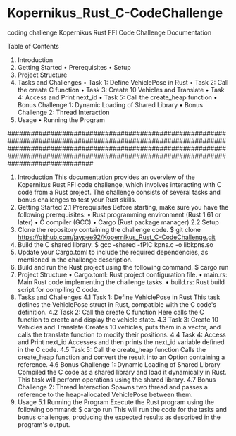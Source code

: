 # Kopernikus_Rust_C-CodeChallenge
coding challenge
Kopernikus Rust FFI Code Challenge Documentation

Table of Contents
1.	Introduction
2.	Getting Started
•	Prerequisites
•	Setup
3.	Project Structure
4.	Tasks and Challenges
•	Task 1: Define VehiclePose in Rust
•	Task 2: Call the create C function
•	Task 3: Create 10 Vehicles and Translate
•	Task 4: Access and Print next_id
•	Task 5: Call the create_heap function
•	Bonus Challenge 1: Dynamic Loading of Shared Library
•	Bonus Challenge 2: Thread Interaction
5.	Usage
•	Running the Program

######################################################################################################################################################################################################################################################
1. Introduction
This documentation provides an overview of the Kopernikus Rust FFI code challenge, which involves interacting with C code from a Rust project. The challenge consists of several tasks and bonus challenges to test your Rust skills.
2. Getting Started
2.1 Prerequisites
Before starting, make sure you have the following prerequisites:
•	Rust programming environment (Rust 1.61 or later)
•	C compiler (GCC)
•	Cargo (Rust package manager)
2.2 Setup
1.	Clone the repository containing the challenge code.
$ git clone https://github.com/jaypee92/Kopernikus_Rust_C-CodeChallenge.git 
2.	Build the C shared library.
$ gcc -shared -fPIC kpns.c -o libkpns.so 
3.	Update your Cargo.toml to include the required dependencies, as mentioned in the challenge description.
4.	Build and run the Rust project using the following command.
$ cargo run 
3. Project Structure
•	Cargo.toml: Rust project configuration file.
•	main.rs: Main Rust code implementing the challenge tasks.
•	build.rs: Rust build script for compiling C code.
4. Tasks and Challenges
4.1 Task 1: Define VehiclePose in Rust
This task defines the VehiclePose struct in Rust, compatible with the C code's definition.
4.2 Task 2: Call the create C function
Here calls the C function to create and display the vehicle state.
4.3 Task 3: Create 10 Vehicles and Translate
Creates 10 vehicles, puts them in a vector, and calls the translate function to modify their positions.
4.4 Task 4: Access and Print next_id
Accesses and then prints the next_id variable defined in the C code.
4.5 Task 5: Call the create_heap function
Calls the create_heap function and convert the result into an Option containing a reference.
4.6 Bonus Challenge 1: Dynamic Loading of Shared Library
Compiled the C code as a shared library and load it dynamically in Rust. This task will perform operations using the shared library.
4.7 Bonus Challenge 2: Thread Interaction
Spawns two thread and passes a reference to the heap-allocated VehiclePose between them.
5. Usage
5.1 Running the Program
Execute the Rust program using the following command:
$ cargo run 
This will run the code for the tasks and bonus challenges, producing the expected results as described in the program's output.


